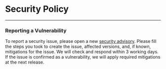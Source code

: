 # Security Policy
---
### Reporting a Vulnerability

To report a security issue, please open a new [security advisory](https://github.com/netsquare/Auto-Payload-Positioner/security/advisories). Please fill the steps you took to create the issue, affected versions, and, if known, mitigations for the issue. We will check and respond within 3 working days. If the issue is confirmed as a vulnerability, we will apply required mitigations at the next release.
